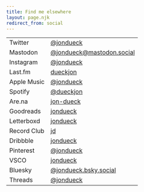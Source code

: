 ```yaml
---
title: Find me elsewhere
layout: page.njk
redirect_from: social
---
```


| | |
| --- | --- |
| Twitter |  [@jondueck](https://twitter.com/jondueck) |
| Mastodon | [@jondueck@mastodon.social](https://mastodon.social/@jondueck) |
| Instagram | [@jondueck](https://instagram.com/jondueck) |
| Last.fm | [dueckjon](https://last.fm/user/dueckjon) |
| Apple Music| [@jondueck](https://music.apple.com/profile/jondueck) |
| Spotify | [@dueckjon](https://open.spotify.com/user/dueckjon) |
| Are.na | [jon-dueck](https://www.are.na/jon-dueck) |
| Goodreads | [jondueck](https://www.goodreads.com/jondueck) |
| Letterboxd | [jondueck](https://letterboxd.com/jondueck) |
| Record Club | [jd](https://record.club/jd) |
| Dribbble | [jondueck](https://dribbble.com/jondueck) |
| Pinterest | [@jondueck](https://www.pinterest.ca/jondueck/) |
| VSCO | [jondueck](https://vsco.co/jondueck) |
| Bluesky | [@jondueck.bsky.social](https://bsky.app/profile/jondueck.ca) |
| Threads | [@jondueck](https://www.threads.net/@jondueck) |
